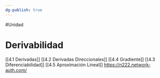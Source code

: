 ```yaml
---
dg-publish: true
---
```

#Unidad 
# Derivabilidad
[[4.1 Derivadas]]
[[4.2 Derivadas Direccionales]]
[[4.4 Gradiente]]
[[4.3 Diferenciabilidad]]
[[4.5 Aproximación Lineal]]
https://n222.network-auth.com/